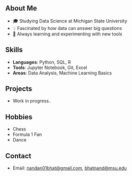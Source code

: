 ## About Me
- 🎓 Studying Data Science at Michigan State University
- 💡 Fascinated by how data can answer big questions
- 🌱 Always learning and experimenting with new tools

## Skills
- **Languages**: Python, SQL, R
- **Tools**: Jupyter Notebook, Git, Excel
- **Areas**: Data Analysis, Machine Learning Basics

## Projects
- Work in progress..

## Hobbies 
- Chess
- Formula 1 Fan
- Dance 

## Contact
- Email: nandan01bhat@gmail.com, bhatnand@msu.edu
